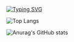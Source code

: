 [![Typing SVG](https://readme-typing-svg.demolab.com/?lines=Hello;Second+line+of+text)](https://git.io/typing-svg)

![Top Langs](https://github-readme-stats.vercel.app/api/top-langs/?username=withonewith&layout=compact) 

![Anurag's GitHub stats](https://github-readme-stats.vercel.app/api?username=withonewith&show_icons=true&theme=radical)
